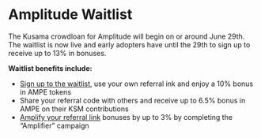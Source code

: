 # Amplitude Waitlist

The Kusama crowdloan for Amplitude will begin on or around June 29th. The waitlist is now live and early adopters have until the 29th to sign up to receive up to 13% in bonuses.

**Waitlist benefits include:**

* [Sign up to the waitlist](https://pendulumchain.org/amplitude?utm\_source=medium\&utm\_medium=social\&utm\_campaign=waitlist\_announce\&utm\_term=08-06-2022), use your own referral ink and enjoy a 10% bonus in AMPE tokens
* Share your referral code with others and receive up to 6.5% bonus in AMPE on their KSM contributions
* [Amplify your referral link](https://sweepwidget.com/view/56242-be4yjdg0) bonuses by up to 3% by completing the “Amplifier” campaign
